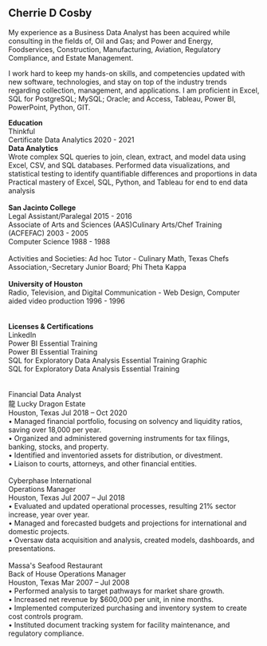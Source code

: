 ## Cherrie D Cosby<br>

My experience as a Business Data Analyst has been acquired while consulting in the fields of, Oil and Gas; and Power and Energy, Foodservices, Construction, Manufacturing, Aviation, Regulatory Compliance, and Estate Management.

I work hard to keep my hands-on skills, and competencies updated with new software, technologies, and stay on top of the industry trends regarding collection, management, and applications. I am proficient in Excel, SQL for PostgreSQL; MySQL; Oracle; and Access, Tableau, Power BI, PowerPoint, Python, GIT.

**Education**<br>
Thinkful <br>
Certificate Data Analytics 2020 - 2021<br>
**Data Analytics**<br>
Wrote complex SQL queries to join, clean, extract, and model data using Excel, CSV, and SQL databases. Performed data visualizations, and statistical testing to identify quantifiable differences and proportions in data Practical mastery of Excel, SQL, Python, and Tableau for end to end data analysis<br>
<br>
**San Jacinto College**<br>
Legal Assistant/Paralegal 2015 - 2016<br>
Associate of Arts and Sciences (AAS)Culinary Arts/Chef Training (ACFEFAC) 2003 - 2005<br>
Computer Science 1988 - 1988<br>
<br>
Activities and Societies: Ad hoc Tutor - Culinary Math, Texas Chefs Association,-Secretary Junior Board; Phi Theta Kappa
<br>
<br>
**University of Houston**<br>
Radio, Television, and Digital Communication - Web Design, Computer aided video production 1996 - 1996<br>
<br>
<br>
**Licenses & Certifications**<br>
LinkedIn<br>
Power BI Essential Training <br>
Power BI Essential Training<br>
SQL for Exploratory Data Analysis Essential Training Graphic <br>
SQL for Exploratory Data Analysis Essential Training <br>
 <br>
  <br>
Financial Data Analyst <br>
龍 Lucky Dragon Estate<br>
Houston, Texas Jul 2018 – Oct 2020<br>
• Managed financial portfolio, focusing on solvency and liquidity ratios, saving over 18,000 per year. <br>
• Organized and administered governing instruments for tax filings, banking, stocks, and property. <br>
• Identified and inventoried assets for distribution, or divestment. <br>
• Liaison to courts, attorneys, and other financial entities. <br>
 <br>
Cyberphase International <br>
Operations Manager <br>
Houston, Texas                                                                  Jul 2007 – Jul 2018 <br>
• Evaluated and updated operational processes, resulting 21% sector increase, year over year. <br>
• Managed and forecasted budgets and projections for international and domestic projects. <br>
• Oversaw data acquisition and analysis, created models, dashboards, and presentations. <br>
 <br>
Massa's Seafood Restaurant <br>
Back of House Operations Manager <br>
Houston, Texas                                                                  Mar 2007 – Jul 2008 <br>
• Performed analysis to target pathways for market share growth. <br>
• Increased net revenue by $600,000 per unit, in nine months. <br>
• Implemented computerized purchasing and inventory system to create cost controls program. <br>
• Instituted document tracking system for facility maintenance, and regulatory compliance. <br>
